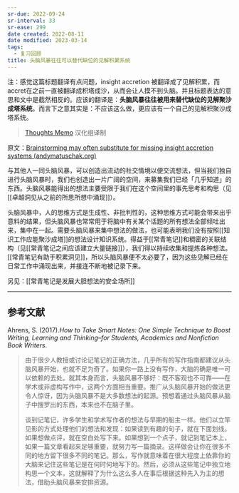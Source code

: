 ```yaml
---
sr-due: 2022-09-24
sr-interval: 33
sr-ease: 299
date created: 2022-08-11
date modified: 2023-03-14
tags:
  - 复习回顾
title: 头脑风暴往往可以替代缺位的见解积累系统
---
```


注：感觉这篇标题翻译有点问题，insight accretion 被翻译成了见解积累，而accret在之前一直被翻译成积塔成沙，从而会让人摸不到头脑。并且标题表达的意思和文中是截然相反的。应该的翻译是：**头脑风暴往往被用来替代缺位的见解聚沙成塔系统**。而言下之意其实是：不应该这么做，更应该有一个自己的见解积聚沙成塔系统。

> [Thoughts Memo](https://paratranz.cn/projects/3131) 汉化组译制

原文：[Brainstorming may often substitute for missing insight accretion systems (andymatuschak.org)](https://notes.andymatuschak.org/z5cVs9BKLJsCYifhYBstAEKuZ8driDzLB3gFd)

与其他人一同头脑风暴，可以创造出流动的社交情境以便交流想法，但当我们独自进行头脑风暴时，我们也创造出一片广阔的空间，来募集我们已经「几乎知道」的东西。头脑风暴能得出的想法主要受限于我们在这个空间里的事先思考和构思（见[[卓越洞见从之前的所思所想中涌现]]）。

头脑风暴中，人的思维方式是生成性、非批判性的，这种思维方式可能会带来出乎意料的结果，但头脑风暴也常常用于将脑中有关某个话题的所有想法全部倾吐出来，集中在一起。需要头脑风暴来集中想法的做法，也可能表明我们没有按照[[知识工作应能聚沙成塔]]的想法设计知识系统。得益于[[常青笔记]]和稠密的关联结构（见[[常青笔记之间应该建立大量链接]]），我们得以持续收集和提炼各种想法。[[常青笔记有助于积累洞见]]，所以头脑风暴便不太必要了，因为这些见解已经在日常工作中涌现出来，并接连不断地被记录下来。

另见：[[常青笔记是发展大胆想法的安全场所]]

___

## 参考文献

Ahrens, S. (2017).*How to Take Smart Notes: One Simple Technique to Boost Writing, Learning and Thinking–for Students, Academics and Nonfiction Book Writers*.

> 由于很少人教授或讨论记笔记的正确方法，几乎所有的写作指南都建议从头脑风暴开始，也就不足为奇了。如果你一路上没有写作，大脑的确是唯一可以依赖的去处。就其本身而言，头脑风暴不够好：既不客观也不可靠——在学术或非虚构写作中，这两个方面相当重要。推广从头脑风暴开始的做法更令人惊讶，因为头脑风暴不是大多数想法的起源。预想着通过头脑风暴从脑子中搜罗出的东西，本来也不在脑子里。
>
> 谈到记笔记，许多学生和学术写作者的想法与早期的船主一样。他们以立竿见影的方式处理他们的想法和发现：如果读到有趣的句子，就在下面划线。如果想做点评，就在空白处写下来。如果想到一个点子，就记到笔记本上，如果一篇文章看起来足够重要，就努力写一篇摘录。这样做会让你在很多不同的地方留下很多不同的笔记。那么，写作就意味着在很大程度上依靠你的大脑来记住这些笔记是在何时何地写下的。然后，必须从这些笔记中独立地构思一个文本，这就解释了为什么这么多人在事后根据这种先入为主的想法，借助头脑风暴来安排资源。
